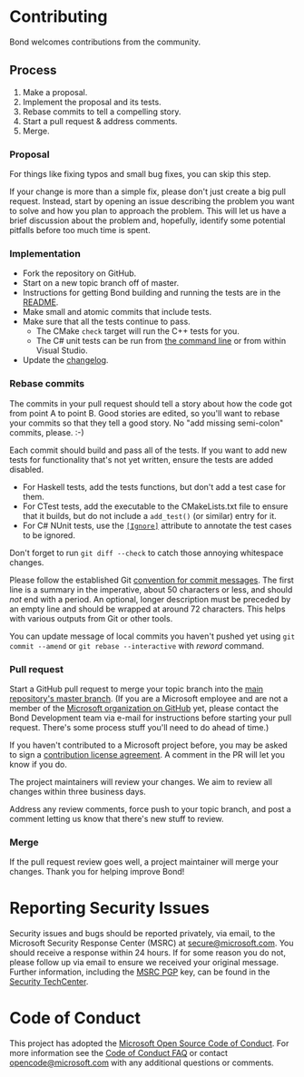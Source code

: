 # Contributing

Bond welcomes contributions from the community.

## Process

1. Make a proposal.
1. Implement the proposal and its tests.
1. Rebase commits to tell a compelling story.
1. Start a pull request & address comments.
1. Merge.

### Proposal

For things like fixing typos and small bug fixes, you can skip this step.

If your change is more than a simple fix, please don't just create a big
pull request. Instead, start by opening an issue describing the problem you
want to solve and how you plan to approach the problem. This will let us
have a brief discussion about the problem and, hopefully, identify some
potential pitfalls before too much time is spent.

### Implementation

* Fork the repository on GitHub.
* Start on a new topic branch off of master.
* Instructions for getting Bond building and running the tests are in the
  [README](https://github.com/Microsoft/bond/blob/master/README.md).
* Make small and atomic commits that include tests.
* Make sure that all the tests continue to pass.
    * The CMake `check` target will run the C++ tests for you.
    * The C# unit tests can be run from
      [the command line](https://github.com/Microsoft/bond/blob/56b5914a5bb41178521e01f6ce078d429e3e6b71/appveyor.yml#L214)
      or from within Visual Studio.
* Update the [changelog](https://github.com/Microsoft/bond/blob/master/CHANGELOG.md).

### Rebase commits

The commits in your pull request should tell a story about how the code got
from point A to point B. Good stories are edited, so you'll want to rebase
your commits so that they tell a good story. No "add missing semi-colon"
commits, please. :-)

Each commit should build and pass all of the tests. If you want to add new
tests for functionality that's not yet written, ensure the tests are added
disabled.

* For Haskell tests, add the tests functions, but don't add a test case for
  them.
* For CTest tests, add the executable to the CMakeLists.txt file to ensure
  that it builds, but do not include a `add_test()` (or similar) entry for
  it.
* For C# NUnit tests, use the
  [`[Ignore]`](http://www.nunit.org/index.php?p=ignore&r=2.6.4) attribute to
  annotate the test cases to be ignored.

Don't forget to run `git diff --check` to catch those annoying whitespace
changes.

Please follow the established Git
[convention for commit messages](https://www.git-scm.com/book/en/v2/Distributed-Git-Contributing-to-a-Project#Commit-Guidelines).
The first line is a summary in the imperative, about 50 characters or less,
and should *not* end with a period. An optional, longer description must be
preceded by an empty line and should be wrapped at around 72 characters.
This helps with various outputs from Git or other tools.

You can update message of local commits you haven't pushed yet using `git
commit --amend` or `git rebase --interactive` with *reword* command.

### Pull request

Start a GitHub pull request to merge your topic branch into the
[main repository's master branch](https://github.com/Microsoft/bond/tree/master).
(If you are a Microsoft employee and are not a member of the
[Microsoft organization on GitHub](https://github.com/Microsoft) yet, please
contact the Bond Development team via e-mail for instructions before
starting your pull request. There's some process stuff you'll need to do
ahead of time.)

If you haven't contributed to a Microsoft project before, you may be asked
to sign a [contribution license agreement](https://cla.microsoft.com/). A
comment in the PR will let you know if you do.

The project maintainers will review your changes. We aim to review all
changes within three business days.

Address any review comments, force push to your topic branch, and post a
comment letting us know that there's new stuff to review.

### Merge

If the pull request review goes well, a project maintainer will merge your
changes. Thank you for helping improve Bond!

# Reporting Security Issues

Security issues and bugs should be reported privately, via email, to the
Microsoft Security Response Center (MSRC) at
[secure@microsoft.com](mailto:secure@microsoft.com). You should receive a
response within 24 hours. If for some reason you do not, please follow up
via email to ensure we received your original message. Further information,
including the [MSRC
PGP](https://technet.microsoft.com/en-us/security/dn606155) key, can be
found in the [Security
TechCenter](https://technet.microsoft.com/en-us/security/default).

# Code of Conduct

This project has adopted the
[Microsoft Open Source Code of Conduct](https://opensource.microsoft.com/codeofconduct/).
For more information see the
[Code of Conduct FAQ](https://opensource.microsoft.com/codeofconduct/faq/)
or contact [opencode@microsoft.com](mailto:opencode@microsoft.com) with any
additional questions or comments.
